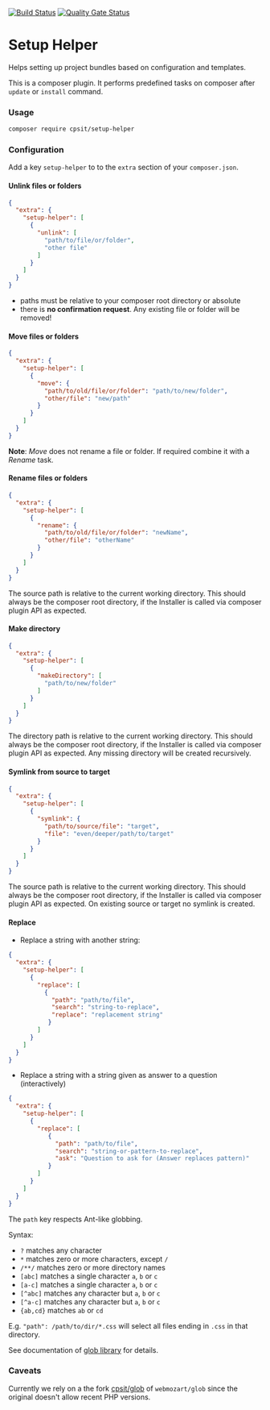 [![Build Status](https://travis-ci.org/CPS-IT/setup-helper.svg?branch=master)](https://travis-ci.org/CPS-IT/setup-helper)
[![Quality Gate Status](https://sonarcloud.io/api/project_badges/measure?project=CPS-IT_setup-helper&metric=alert_status)](https://sonarcloud.io/dashboard?id=CPS-IT_setup-helper)

Setup Helper
============

Helps setting up project bundles based on configuration and templates.

This is a composer plugin. It performs predefined tasks on composer after `update` or `install` command.

### Usage
```bash
composer require cpsit/setup-helper
```

### Configuration

Add a key `setup-helper` to to the `extra` section of your `composer.json`.

#### Unlink files or folders
```json
{
  "extra": {
    "setup-helper": [
      {
        "unlink": [
          "path/to/file/or/folder",
          "other file"
        ]
      }
    ]
  }
}
```

* paths must be relative to your composer root directory or absolute
* there is **no confirmation request**. Any existing file or folder will be removed!


#### Move files or folders
```json
{
  "extra": {
    "setup-helper": [
      {
        "move": {
          "path/to/old/file/or/folder": "path/to/new/folder",
          "other/file": "new/path"
        }
      }
    ]
  }
}
```
**Note**: _Move_ does not rename a file or folder. If required combine it with a _Rename_ task. 

#### Rename files or folders
```json
{
  "extra": {
    "setup-helper": [
      {
        "rename": {
          "path/to/old/file/or/folder": "newName",
          "other/file": "otherName"
        }
      }
    ]
  }
}
```
The source path is relative to the current working directory. This should always be the composer root directory, if the Installer is called via composer plugin API as expected.

#### Make directory
```json
{
  "extra": {
    "setup-helper": [
      {
        "makeDirectory": [
          "path/to/new/folder"
        ]
      }
    ]
  }
}
```
The directory path is relative to the current working directory. This should always be the composer root directory, if the Installer is called via composer plugin API as expected.
Any missing directory will be created recursively.

#### Symlink from source to target
```json
{
  "extra": {
    "setup-helper": [
      {
        "symlink": {
          "path/to/source/file": "target",
          "file": "even/deeper/path/to/target"
        }
      }
    ]
  }
}
```
The source path is relative to the current working directory. This should always be the composer root directory, if the Installer is called via composer plugin API as expected. On existing source or target no symlink is created.


#### Replace 

* Replace a string with another string:
```json
{
  "extra": {
    "setup-helper": [
      {
        "replace": [
          {
            "path": "path/to/file",
            "search": "string-to-replace", 
            "replace": "replacement string"
           }           
        ]
      }
    ]
  }
}
```

* Replace a string with a string given as answer to a question (interactively)
```json
{
  "extra": {
    "setup-helper": [
      {
        "replace": [
           {
             "path": "path/to/file",
             "search": "string-or-pattern-to-replace", 
             "ask": "Question to ask for (Answer replaces pattern)"
           }           
        ]
      }
    ]
  }
}
```

The `path` key respects Ant-like globbing.

Syntax:

* `?` matches any character
* `*` matches zero or more characters, except `/`
* `/**/` matches zero or more directory names
* `[abc]` matches a single character `a`, `b` or `c`
* `[a-c]` matches a single character `a`, `b` or `c`
* `[^abc]` matches any character but `a`, `b` or `c`
* `[^a-c]` matches any character but `a`, `b` or `c`
* `{ab,cd}` matches `ab` or `cd`

E.g. `"path": /path/to/dir/*.css` will select all files ending in `.css` in that directory.

See documentation of [glob library](https://github.com/webmozart/glob) for details.

### Caveats

Currently we rely on a the fork [cpsit/glob](https://github.com/CPS-IT/glob) of `webmozart/glob` since the original doesn't allow 
recent PHP versions. 
